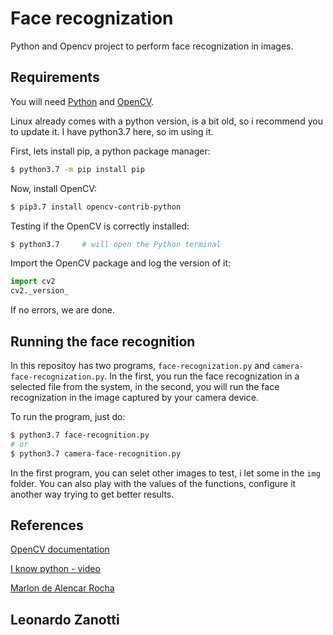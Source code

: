 # Face recognization
Python and Opencv project to perform face recognization in images.

## Requirements
You will need [Python](https://www.python.org/) and [OpenCV](https://opencv.org/).

Linux already comes with a python version, is a bit old, so i recommend you to update it.
I have python3.7 here, so im using it.

First, lets install pip, a python package manager:
```bash
$ python3.7 -m pip install pip
```

Now, install OpenCV:
```bash
$ pip3.7 install opencv-contrib-python
```

Testing if the OpenCV is correctly installed:
```bash
$ python3.7     # will open the Python terminal
```
Import the OpenCV package and log the version of it:
```python
import cv2
cv2._version_
```
If no errors, we are done.

## Running the face recognition
In this repositoy has two programs, `face-recognization.py` and `camera-face-recognization.py`. In the first, you run the face recognization in a selected file from the system, in the second, you will run the face recognization in the image captured by your camera device.

To run the program, just do:
```bash
$ python3.7 face-recognition.py
# or
$ python3.7 camera-face-recognition.py
```

In the first program, you can selet other images to test, i let some in the `img` folder. You can also play with the values of the functions, configure it another way trying to get better results.

## References
[OpenCV documentation](https://docs.opencv.org/3.4/db/d28/tutorial_cascade_classifier.html)

[I know python - video](https://www.youtube.com/watch?v=0hT2cGSqPfk)

[Marlon de Alencar Rocha](https://blog.cedrotech.com/opencv-uma-breve-introducao-visao-computacional-com-python/)

## Leonardo Zanotti
